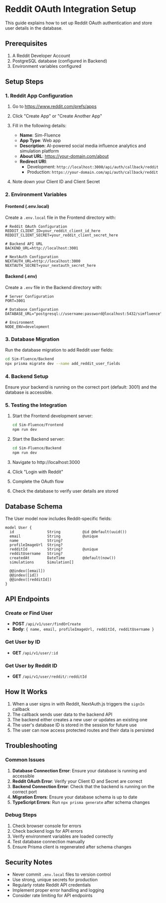 # Reddit OAuth Integration Setup

This guide explains how to set up Reddit OAuth authentication and store user details in the database.

## Prerequisites

1. A Reddit Developer Account
2. PostgreSQL database (configured in Backend)
3. Environment variables configured

## Setup Steps

### 1. Reddit App Configuration

1. Go to https://www.reddit.com/prefs/apps
2. Click "Create App" or "Create Another App"
3. Fill in the following details:
   - **Name**: Sim-Fluence
   - **App Type**: Web app
   - **Description**: AI-powered social media influence analytics and simulation platform
   - **About URL**: https://your-domain.com/about
   - **Redirect URI**: 
     - Development: `http://localhost:3000/api/auth/callback/reddit`
     - Production: `https://your-domain.com/api/auth/callback/reddit`

4. Note down your Client ID and Client Secret

### 2. Environment Variables

#### Frontend (.env.local)
Create a `.env.local` file in the Frontend directory with:

```env
# Reddit OAuth Configuration
REDDIT_CLIENT_ID=your_reddit_client_id_here
REDDIT_CLIENT_SECRET=your_reddit_client_secret_here

# Backend API URL
BACKEND_URL=http://localhost:3001

# NextAuth Configuration
NEXTAUTH_URL=http://localhost:3000
NEXTAUTH_SECRET=your_nextauth_secret_here
```

#### Backend (.env)
Create a `.env` file in the Backend directory with:

```env
# Server Configuration
PORT=3001

# Database Configuration
DATABASE_URL="postgresql://username:password@localhost:5432/simfluence"

# Environment
NODE_ENV=development
```

### 3. Database Migration

Run the database migration to add Reddit user fields:

```bash
cd Sim-Fluence/Backend
npx prisma migrate dev --name add_reddit_user_fields
```

### 4. Backend Setup

Ensure your backend is running on the correct port (default: 3001) and the database is accessible.

### 5. Testing the Integration

1. Start the Frontend development server:
   ```bash
   cd Sim-Fluence/Frontend
   npm run dev
   ```

2. Start the Backend server:
   ```bash
   cd Sim-Fluence/Backend
   npm run dev
   ```

3. Navigate to http://localhost:3000
4. Click "Login with Reddit"
5. Complete the OAuth flow
6. Check the database to verify user details are stored

## Database Schema

The User model now includes Reddit-specific fields:

```prisma
model User {
  id               String          @id @default(uuid())
  email            String          @unique
  name             String?
  profileImageUrl  String?         
  redditId         String?         @unique
  redditUsername   String?
  createdAt        DateTime        @default(now())
  simulations      Simulation[]

  @@index([email])
  @@index([id])
  @@index([redditId])
}
```

## API Endpoints

### Create or Find User
- **POST** `/api/v1/user/findOrCreate`
- **Body**: `{ name, email, profileImageUrl, redditId, redditUsername }`

### Get User by ID
- **GET** `/api/v1/user/:id`

### Get User by Reddit ID
- **GET** `/api/v1/user/reddit/:redditId`

## How It Works

1. When a user signs in with Reddit, NextAuth.js triggers the `signIn` callback
2. The callback sends user data to the backend API
3. The backend either creates a new user or updates an existing one
4. The user's database ID is stored in the session for future use
5. The user can now access protected routes and their data is persisted

## Troubleshooting

### Common Issues

1. **Database Connection Error**: Ensure your database is running and accessible
2. **Reddit OAuth Error**: Verify your Client ID and Secret are correct
3. **Backend Connection Error**: Check that the backend is running on the correct port
4. **Migration Errors**: Ensure your database schema is up to date
5. **TypeScript Errors**: Run `npx prisma generate` after schema changes

### Debug Steps

1. Check browser console for errors
2. Check backend logs for API errors
3. Verify environment variables are loaded correctly
4. Test database connection manually
5. Ensure Prisma client is regenerated after schema changes

## Security Notes

- Never commit `.env.local` files to version control
- Use strong, unique secrets for production
- Regularly rotate Reddit API credentials
- Implement proper error handling and logging
- Consider rate limiting for API endpoints 